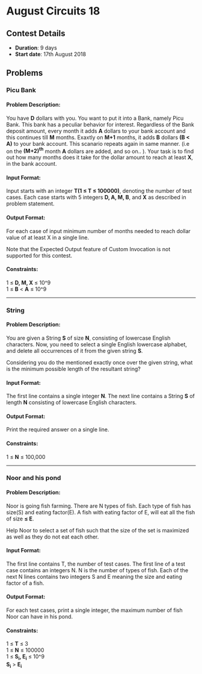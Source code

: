 # August Circuits 18## Contest Details* **Duration**: 9 days* **Start date**: 17th August 2018## Problems### Picu Bank#### Problem Description:You have **D** dollars with you. You want to put it into a Bank, namely Picu Bank. This bank has a peculiar behavior for interest. Regardless of the Bank deposit amount, every month it adds **A** dollars to your bank account and this continues till **M** months. Exaxtly on **M+1** months, it adds **B** dollars **(B < A)** to your bank account. This scanario repeats again in same manner. (i.e on the **(M+2)<sup>th</sup>** month **A** dollars are added, and so on.. ). Your task is to find out how many months does it take for the dollar amount to reach at least **X**, in the bank account.#### Input Format:Input starts with an integer **T(1 ≤ T ≤ 100000)**, denoting the number of test cases.  Each case starts with 5 integers **D, A, M, B**, and **X** as described in problem statement.#### Output Format:For each case of input minimum number of months needed to reach dollar value of at least X in a single line.Note that the Expected Output feature of Custom Invocation is not supported for this contest.#### Constraints:1 ≤ **D, M, X** ≤ 10^9<br>1 ≤ **B** < **A** ≤ 10^9---### String#### Problem Description:You are given a String **S** of size **N**, consisting of lowercase English characters. Now, you need to select a single English lowercase alphabet, and delete all occurrences of it from the given string **S**.Considering you do the mentioned exactly once over the given string, what is the minimum possible length of the resultant string?#### Input Format:The first line contains a single integer **N**. The next line contains a String **S** of length **N** consisting of lowercase English characters.#### Output Format:Print the required answer on a single line.#### Constraints:1 ≤ **N** ≤ 100,000---### Noor and his pond#### Problem Description:Noor is going fish farming. There are N types of fish. Each type of fish has size(S) and eating factor(E). A fish with eating factor of E, will eat all the fish of size **≤ E**.Help Noor to select a set of fish such that the size of the set is maximized as well as they do not eat each other.#### Input Format:The first line contains T, the number of test cases. The first line of a test case contains an integers N. N is the number of types of fish. Each of the next N lines contains two integers S and E meaning the size and eating factor of a fish.#### Output Format:For each test cases, print a single integer, the maximum number of fish Noor can have in his pond.#### Constraints:1 ≤ **T** ≤ 3<br>1 ≤ **N** ≤ 100000<br>1 ≤ **S<sub>i</sub>, E<sub>i</sub>** ≤  10^9<br>**S<sub>i</sub>** > **E<sub>i</sub>**